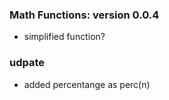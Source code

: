 ### Math Functions: version 0.0.4
- simplified function?

### udpate
- added percentange as perc(n)
